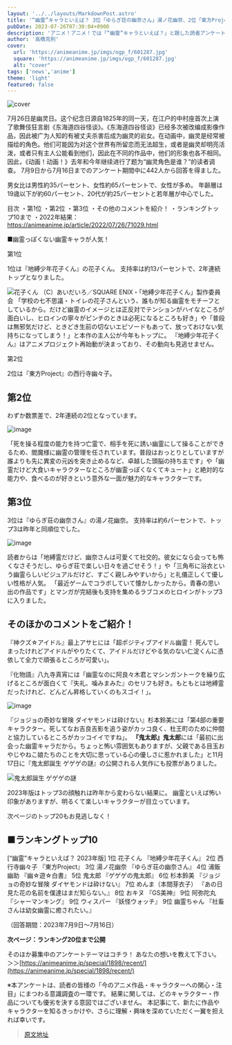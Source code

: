 ```yaml
---
layout: '../../layouts/MarkdownPost.astro'
title: '“幽霊”キャラといえば？ 3位「ゆらぎ荘の幽奈さん」湯ノ花幽奈、2位「東方Project」西行寺幽々子、1位は「地縛少年花子くん」花子くん ＜23年版＞'
pubDate: 2023-07-26T07:30:04+0900
description: 'アニメ！アニメ！では「“幽霊”キャラといえば？」と題した読者アンケートを昨年に引き続き実施しました。結果を発表します。'
author: '高橋克則'
cover:
  url: 'https://animeanime.jp/imgs/ogp_f/601287.jpg'
  square: 'https://animeanime.jp/imgs/ogp_f/601287.jpg'
  alt: "cover"
tags: ['news','anime']
theme: 'light'
featured: false
---
```


![cover](https://animeanime.jp/imgs/ogp_f/601287.jpg)

7月26日是幽灵日。这个纪念日源自1825年的同一天，在江户的中村座首次上演了歌舞伎狂言剧《东海道四谷怪谈》。《东海道四谷怪谈》已经多次被改编成影像作品，因此被广为人知的有被丈夫杀害后成为幽灵的岩女。在动画中，幽灵是经常被描绘的角色。他们可能因为对这个世界有所留恋而无法超生，或者是幽灵却明亮活泼，或者只有主人公能看到他们，因此在不同的作品中，他们的形象也各不相同。因此，《动画！动画！》去年和今年继续进行了题为“幽灵角色是谁？”的读者调查。
7月9日から7月16日までのアンケート期間中に442人から回答を得ました。

男女比は男性約35パーセント、女性約65パーセントで、女性が多め。 年齢層は19歳以下が約60パーセント、20代が約25パーセントと若年層が中心でした。

目次
・第1位
・第2位
・第3位
・その他のコメントを紹介！
・ランキングトップ10まで
・2022年結果：https://animeanime.jp/article/2022/07/26/71029.html

■幽霊っぽくない幽霊キャラが人気！

第1位

1位は『地縛少年花子くん』の花子くん。 支持率は約13パーセントで、2年連続トップとなりました。

![花子くん](https://animeanime.jp/imgs/zoom/601288.jpg)
（C）あいだいろ／SQUARE ENIX・「地縛少年花子くん」製作委員会
「学校の七不思議・トイレの花子さんという、誰もが知る幽霊をモチーフとしているから。だけど幽霊のイメージとは正反対でテンションがハイなところが面白いし、ヒロインの寧々がピンチのときは必死になるところも好き」や「普段は無邪気だけど、ときどき生前の切ないエピソードもあって、放っておけない気持ちになってしまう！」と本作の主人公が今年もトップに。 『地縛少年花子くん』はアニメプロジェクト再始動が決まっており、その動向も見逃せません。

第2位

2位は『東方Project』の西行寺幽々子。
## 第2位

わずか数票差で、2年連続の2位となっています。

![image](https://animeanime.jp/imgs/zoom/601287.jpg)

「死を操る程度の能力を持つ亡霊で、相手を死に誘い幽霊にして操ることができるため、閻魔様に幽霊の管理を任されています。普段はおっとりとしていますが誰よりも先に異変の元凶を突き止めるなど、卓越した頭脳の持ち主です」や「幽霊だけど大食いキャラクターなところが幽霊っぽくなくてキュート」と絶対的な能力や、食べるのが好きという意外な一面が魅力的なキャラクターです。

## 第3位

3位は『ゆらぎ荘の幽奈さん』の湯ノ花幽奈。 支持率は約6パーセントで、トップ3は昨年と同順位でした。

![image](https://animeanime.jp/imgs/zoom/601287.jpg)

読者からは「地縛霊だけど、幽奈さんは可愛くて社交的。彼女になら会っても怖くなさそうだし、ゆらぎ荘で楽しい日々を過ごせそう！」や「三角布に浴衣という幽霊らしいビジュアルだけど、すごく親しみやすいから」と礼儀正しくて優しい性格が人気。 「最近ゲームでコラボしていて懐かしかったから。青春の思い出の作品です」とマンガが完結後も支持を集めるラブコメのヒロインがトップ3に入りました。

## そのほかのコメントをご紹介！

『神クズ☆アイドル』最上アサヒには「超ポジティブアイドル幽霊！ 死んでしまったけれどアイドルがやりたくて、アイドルだけどやる気のない仁淀くんに憑依して全力で頑張るところが可愛い」。

『化物語』八九寺真宵には「幽霊なのに阿良々木君とマシンガントークを繰り広げるところが面白くて『失礼、噛みまみた』のセリフも好き。もともとは地縛霊だったけれど、どんどん昇格していくのもスゴイ！」。

![image](https://animeanime.jp/imgs/zoom/601289.jpg)

『ジョジョの奇妙な冒険 ダイヤモンドは砕けない』杉本鈴美には「第4部の重要キャラクター。死してなお吉良吉影を追う姿がカッコ良く、杜王町のために仲間と協力しているところがカッコイイですね」。
**『鬼太郎』鬼太郎**には「最初に出会った幽霊キャラだから。ちょっと怖い雰囲気もありますが、父親である目玉おやじやねこ娘たちのことを大切に思っている心の優しさに惹かれました」と11月17日に『鬼太郎誕生 ゲゲゲの謎』の公開される人気作にも投票がありました。

![鬼太郎誕生 ゲゲゲの謎](https://animeanime.jp/imgs/zoom/601291.jpg)

2023年版はトップ3の顔触れは昨年から変わらない結果に。 幽霊といえば怖い印象がありますが、明るくて楽しいキャラクターが目立っています。 

次ページのトップ20もお見逃しなく！ 

## ■ランキングトップ10
[“幽霊”キャラといえば？ 2023年版]
1位 花子くん 『地縛少年花子くん』
2位 西行寺幽々子 『東方Project』
3位 湯ノ花幽奈 『ゆらぎ荘の幽奈さん』
4位 浦飯幽助 『幽☆遊☆白書』
5位 鬼太郎 『ゲゲゲの鬼太郎』
6位 杉本鈴美 『ジョジョの奇妙な冒険 ダイヤモンドは砕けない』
7位 めんま（本間芽衣子） 『あの日見た花の名前を僕達はまだ知らない。』
8位 おキヌ 『GS美神』
9位 阿弥陀丸 『シャーマンキング』
9位 ウィスパー 『妖怪ウォッチ』
9位 幽霊ちゃん 『社畜さんは幼女幽霊に癒されたい。』

（回答期間：2023年7月9日～7月16日）

**次ページ：ランキング20位まで公開**

そのほか募集中のアンケートテーマはコチラ！ あなたの想いを教えて下さい。 ＞＞[https://animeanime.jp/special/1898/recent/](https://animeanime.jp/special/1898/recent/)

※本アンケートは、読者の皆様の「今のアニメ作品・キャラクターへの関心・注目」にまつわる意識調査の一環です。 結果に関しては、どのキャラクター・作品についても優劣を決する意図ではございません。 本記事にて、新たに作品やキャラクターを知るきっかけや、さらに理解・興味を深めていただく一翼を担えれば幸いです。

>[原文地址](https://animeanime.jp/article/2023/07/26/78831.html)  